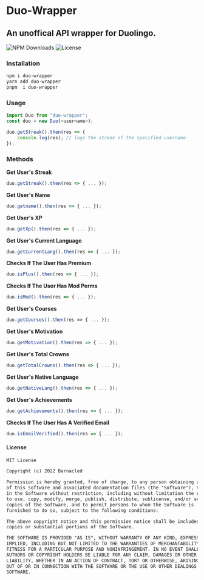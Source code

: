 # Duo-Wrapper
## An unoffical API wrapper for Duolingo.

![NPM Downloads](https://img.shields.io/npm/dm/duo-wrapper?style=for-the-badge)
![License](https://img.shields.io/npm/l/duo-wrapper?style=for-the-badge)

### Installation
```bash
npm i duo-wrapper
yarn add duo-wrapper
pnpm  i duo-wrapper
```

### Usage
```js
import Duo from "duo-wrapper";
const duo = new Duo(<username>);

duo.getStreak().then(res => {
    console.log(res); // logs the streak of the specified username
});
```

### Methods
**Get User's Streak**
```js
duo.getStreak().then(res => { ... });
```
**Get User's Name**
```js
duo.getname().then(res => { ... });
```
**Get User's XP**
```js
duo.getXp().then(res => { ... });
```
**Get User's Current Language**
```js
duo.getCurrentLang().then(res => { ... });
```
**Checks If The User Has Premium**
```js
duo.isPlus().then(res => { ... });
```
**Checks If The User Has Mod Perms**
```js
duo.isMod().then(res => { ... });
```
**Get User's Courses**
```js
duo.getCourses().then(res => { ... });
```
**Get User's Motivation**
```js
duo.getMotivation().then(res => { ... });
```
**Get User's Total Crowns**
```js
duo.getTotalCrowns().then(res => { ... });
```
**Get User's Native Language**
```js
duo.getNativeLang().then(res => { ... });
```
**Get User's Achievements**
```js
duo.getAchievements().then(res => { ... });
```
**Checks If The User Has A Verified Email**
```js
duo.isEmailVerified().then(res => { ... });
```

#### License
```txt
MIT License

Copyright (c) 2022 Barnacled

Permission is hereby granted, free of charge, to any person obtaining a copy
of this software and associated documentation files (the "Software"), to deal
in the Software without restriction, including without limitation the rights
to use, copy, modify, merge, publish, distribute, sublicense, and/or sell
copies of the Software, and to permit persons to whom the Software is
furnished to do so, subject to the following conditions:

The above copyright notice and this permission notice shall be included in all
copies or substantial portions of the Software.

THE SOFTWARE IS PROVIDED "AS IS", WITHOUT WARRANTY OF ANY KIND, EXPRESS OR
IMPLIED, INCLUDING BUT NOT LIMITED TO THE WARRANTIES OF MERCHANTABILITY,
FITNESS FOR A PARTICULAR PURPOSE AND NONINFRINGEMENT. IN NO EVENT SHALL THE
AUTHORS OR COPYRIGHT HOLDERS BE LIABLE FOR ANY CLAIM, DAMAGES OR OTHER
LIABILITY, WHETHER IN AN ACTION OF CONTRACT, TORT OR OTHERWISE, ARISING FROM,
OUT OF OR IN CONNECTION WITH THE SOFTWARE OR THE USE OR OTHER DEALINGS IN THE
SOFTWARE.
```